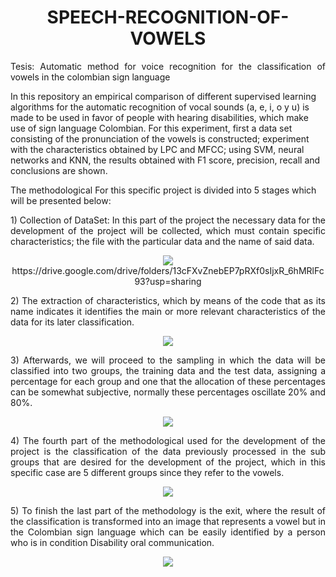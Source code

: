 <h1 align="center"><B> SPEECH-RECOGNITION-OF-VOWELS</B></h1>
<p align="justify">
Tesis: Automatic method for voice recognition for the classification of vowels in the colombian sign language

In this repository an empirical comparison of different supervised learning algorithms for the automatic recognition of vocal sounds (a, e, i, o y u) is made to be used in favor of people with hearing disabilities, which make use of sign language Colombian. For this experiment, first a data set consisting of the pronunciation of the vowels is constructed; experiment with the characteristics obtained by LPC and MFCC; using SVM, neural networks and KNN, the results obtained with F1 score, precision, recall and conclusions are shown.
</p>

The methodological For this specific project is divided into 5 stages which will be presented below:
<p align="justify">
1) Collection of DataSet: In this part of the project the necessary data for the development of the project will be collected, which must contain specific characteristics; the file with the particular data and the name of said data.
</p>

<p align="center"><img src="https://goo.gl/3ZW8fC">
  https://drive.google.com/drive/folders/13cFXvZnebEP7pRXf0sIjxR_6hMRlFc93?usp=sharing
</p>
<p align="justify"> 
2) The extraction of characteristics, which by means of the code that as its name indicates it identifies the main or more relevant      characteristics of the data for its later classification.
</p>

<p align="center"><img src="https://goo.gl/brNKtw"></p>

<p align="justify"> 
3) Afterwards, we will proceed to the sampling in which the data will be classified into two groups, the training data and the test data, assigning a percentage for each group and one that the allocation of these percentages can be somewhat subjective, normally these percentages oscillate 20% and 80%.
</p>

<p align="center"><img src="https://goo.gl/TYrhRY"></p>

<p align="justify">
 4) The fourth part of the methodological used for the development of the project is the classification of the data previously processed in the sub groups that are desired for the development of the project, which in this specific case are 5 different groups since they refer to the vowels.
</p>
<p align="center"><img src="https://goo.gl/nePP8H"></p>

<p align="justify">
 5) To finish the last part of the methodology is the exit, where the result of the classification is transformed into an image that represents a vowel but in the Colombian sign language which can be easily identified by a person who is in condition Disability oral communication.
</p>
<p align="center"><img src="https://goo.gl/CJvV96"></p>
